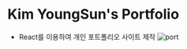 # Kim YoungSun's Portfolio 
- React를 이용하여 개인 포트폴리오 사이트 제작
![port](https://user-images.githubusercontent.com/89890389/153703140-5d123a54-bcc9-4e5a-bdde-f598a0679fc0.png)
